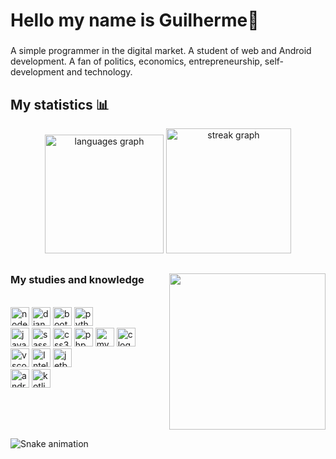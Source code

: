 <h1 align="left">Hello my name is Guilherme👋</h1>

###

<p align="left">A simple programmer in the digital market. A student of web and Android development. A fan of politics, economics, entrepreneurship, self-development and technology.</p>

###

<div align="center">
    <h2 align="left"> My statistics 📊</h2>
  <img src="https://github-readme-stats.vercel.app/api/top-langs?username=nunesguilr&locale=en&hide_title=true&layout=compact&card_width=320&langs_count=8&theme=github_dark&hide_border=true&order=2" height="190" alt="languages graph"  />
  <img src="https://streak-stats.demolab.com?user=nunesguilr&locale=en&mode=weekly&theme=github_dark&hide_border=true&border_radius=5&order=3" height="200" alt="streak graph"  />
</div>

##
<img align="right" height="250" src="https://media.giphy.com/media/6DNtXFxz7RHxK/giphy.gif"/>

<div align="left">
  <h3 align="left"> My studies and knowledge</h3><br/>
  <img src="https://img.shields.io/badge/Node.js-339933?logo=nodedotjs&logoColor=white&style=for-the-badge" height="30" alt="nodejs logo"  />
  <img src="https://img.shields.io/badge/Django-092E20?logo=django&logoColor=white&style=for-the-badge" height="30" alt="django logo"  />
  <img src="https://img.shields.io/badge/Bootstrap-7952B3?logo=bootstrap&logoColor=white&style=for-the-badge" height="30" alt="bootstrap logo"  />
  <img src="https://img.shields.io/badge/Python-3776AB?logo=python&logoColor=white&style=for-the-badge" height="30" alt="python logo"  />
  <br>
  <img src="https://img.shields.io/badge/JavaScript-F7DF1E?logo=javascript&logoColor=black&style=for-the-badge" height="30" alt="javascript logo"  />
  <img src="https://img.shields.io/badge/Sass-CC6699?logo=sass&logoColor=black&style=for-the-badge" height="30" alt="sass logo"  />
  <img src="https://img.shields.io/badge/CSS3-1572B6?logo=css3&logoColor=white&style=for-the-badge" height="30" alt="css3 logo"  />
  <img src="https://img.shields.io/badge/PHP-777BB4?logo=php&logoColor=black&style=for-the-badge" height="30" alt="php logo"  />
  <img src="https://img.shields.io/badge/MySQL-4479A1?logo=mysql&logoColor=white&style=for-the-badge" height="30" alt="mysql logo"  />
  <img src="https://img.shields.io/badge/C-A8B9CC?logo=c&logoColor=black&style=for-the-badge" height="30" alt="c logo"  />
  <br>
  <img src="https://img.shields.io/badge/VS%20Code%20Insiders-35b393.svg?style=for-the-badge&logo=visual-studio-code&logoColor=white" height="30" alt="vscode insiders logo"  /> 
  <img src="https://img.shields.io/badge/IntelliJIDEA-000000.svg?style=for-the-badge&logo=intellij-idea&logoColor=white" height="30" alt="IntelliJ logo"/>
  <img src="https://img.shields.io/badge/JetBrains-000000?logo=jetbrains&logoColor=white&style=for-the-badge" height="30" alt="jetbrains logo"  />
  <br>
  <img src="https://img.shields.io/badge/Android Studio-3DDC84?logo=androidstudio&logoColor=black&style=for-the-badge" height="30" alt="androidstudio logo"  />
  <img src="https://img.shields.io/badge/Kotlin-7F52FF?logo=kotlin&logoColor=white&style=for-the-badge" height="30" alt="kotlin logo"  />


</div>

<br clear="both">

![Snake animation](https://github.com/LuigiGF/LuigiGF/blob/output/github-contribution-grid-snake.svg)
